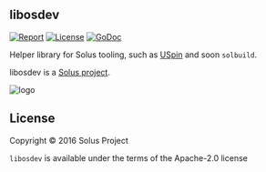 libosdev
--------

[![Report](https://goreportcard.com/badge/github.com/solus-project/libosdev)](https://goreportcard.com/report/github.com/solus-project/libosdev) [![License](https://img.shields.io/badge/License-Apache%202.0-blue.svg)](https://opensource.org/licenses/Apache-2.0) [![GoDoc](https://godoc.org/github.com/solus-project/libosdev?status.svg)](https://godoc.org/github.com/solus-project/libosdev)

Helper library for Solus tooling, such as [USpin](https://github.com/solus-project/USpin) and soon `solbuild`.

libosdev is a [Solus project](https://getsol.us/).

![logo](https://build.getsol.us/logo.png)

License
-------

Copyright © 2016 Solus Project

`libosdev` is available under the terms of the Apache-2.0 license
